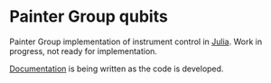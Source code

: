 # Painter Group qubits

Painter Group implementation of instrument control in [Julia](https://github.com/julialang/Julia). Work in progress, not ready for implementation.

[Documentation](https://ajkeller34.github.io/Instruments.jl/) is being written as the code is developed.
